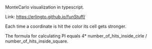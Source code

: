 MonteCarlo visualization in typescript.

Link: https://erlingto.github.io/funStuff/

Each time a coordinate is hit the color its cell gets stronger. 

The formula for calculating PI equals 4* number_of_hits_inside_cirle / number_of_hits_inside_square.
